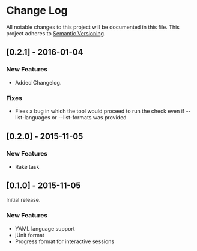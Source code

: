 # Change Log
All notable changes to this project will be documented in this file.
This project adheres to [Semantic Versioning](http://semver.org/).

## [0.2.1] - 2016-01-04
### New Features
 - Added Changelog.
 
### Fixes
 - Fixes a bug in which the tool would proceed to run the check even if --list-languages or --list-formats was provided

## [0.2.0] - 2015-11-05
### New Features
 - Rake task

## [0.1.0] - 2015-11-05
Initial release.

### New Features
 - YAML language support
 - jUnit format
 - Progress format for interactive sessions
